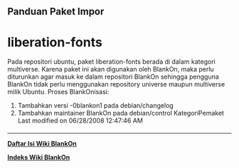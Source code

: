 ## Panduan Paket Impor
# liberation-fonts
Pada repositori ubuntu, paket liberation-fonts berada di dalam kategori
multiverse. Karena paket ini akan digunakan oleh BlankOn, maka perlu diturunkan
agar masuk ke dalam repositori BlankOn sehingga pengguna BlankOn tidak perlu
menggunakan repository universe maupun multiverse milik Ubuntu.
Proses BlankOnisasi:
   1. Tambahkan versi -0blankon1 pada debian/changelog
   2. Tambahkan maintainer BlankOn pada debian/control
KategoriPemaket
Last modified on 06/28/2008 12:47:46 AM
#### 
    
 
 
 
 
 
---
[**Daftar Isi Wiki BlankOn**](/DaftarIsi/README.md)
 
[**Indeks Wiki BlankOn**](/Indeks.md)
